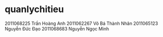 # quanlychitieu
2011068225            Trần Hoàng Anh
2011062267            Võ Bá Thành Nhân
2011065123            Nguyễn Đức Đạo
2011068683            Nguyễn Ngọc Minh